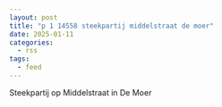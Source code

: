 ```yaml
---
layout: post
title: "p 1 14558 steekpartij middelstraat de moer"
date: 2025-01-11
categories: 
  - rss
tags: 
  - feed
---
```


Steekpartij op Middelstraat in De Moer
